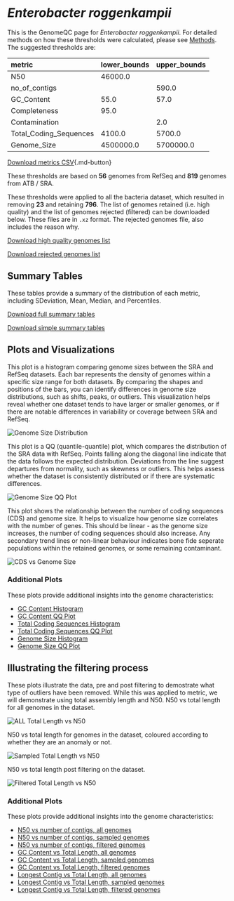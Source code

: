 # *Enterobacter roggenkampii*

This is the GenomeQC page for *Enterobacter roggenkampii*. For detailed methods on how these thresholds were calculated, please see [Methods](../../methods.md).
The suggested thresholds are: 

| metric                 | lower_bounds   | upper_bounds   |
|:-----------------------|:---------------|:---------------|
| N50                    | 46000.0        |                |
| no_of_contigs          |                | 590.0          |
| GC_Content             | 55.0           | 57.0           |
| Completeness           | 95.0           |                |
| Contamination          |                | 2.0            |
| Total_Coding_Sequences | 4100.0         | 5700.0         |
| Genome_Size            | 4500000.0      | 5700000.0      |

[Download metrics CSV](Enterobacter_roggenkampii_metrics.csv){.md-button}


These thresholds are based on **56** genomes from RefSeq and **819** genomes from ATB / SRA.

These thresholds were applied to all the bacteria dataset, which resulted in removing **23** and retaining **796**.
The list of genomes retained (i.e. high quality) and the list of genomes rejected (filtered) can be downloaded below. These files are in `.xz` format. The rejected genomes file, also includes the reason why.

[Download high quality genomes list](Enterobacter_roggenkampii_high_quality_genomes.csv.xz)


[Download rejected genomes list](Enterobacter_roggenkampii_filtered_out_genomes.csv.xz)



## Summary Tables
These tables provide a summary of the distribution of each metric, including SDeviation, Mean, Median, and Percentiles.

[Download full summary tables](summary.csv)

[Download simple summary tables](selected_summary.csv)

## Plots and Visualizations

This plot is a histogram comparing genome sizes between the SRA and RefSeq datasets. Each bar represents the density of genomes within a specific size range for both datasets. By comparing the shapes and positions of the bars, you can identify differences in genome size distributions, such as shifts, peaks, or outliers. This visualization helps reveal whether one dataset tends to have larger or smaller genomes, or if there are notable differences in variability or coverage between SRA and RefSeq.

![Genome Size Distribution](Genome_Size_refseq_histogram_kde.png)

This plot is a QQ (quantile-quantile) plot, which compares the distribution of the SRA data with RefSeq. Points falling along the diagonal line indicate that the data follows the expected distribution. Deviations from the line suggest departures from normality, such as skewness or outliers. This helps assess whether the dataset is consistently distributed or if there are systematic differences.

![Genome Size QQ Plot](Genome_Size_refseq_qqplot.png)

This plot shows the relationship between the number of coding sequences (CDS) and genome size. It helps to visualize how genome size correlates with the number of genes. This should be linear - as the genome size increases, the number of coding sequences should also increase. Any secondary trend lines or non-linear behaviour indicates bone fide seperate populations within the retained genomes, or some remaining contaminant. 

![CDS vs Genome Size](Enterobacter_roggenkampii_CDS_vs_Genome_Size.png)

### Additional Plots

These plots provide additional insights into the genome characteristics:

- [GC Content Histogram](GC_Content_refseq_histogram_kde.png)
- [GC Content QQ Plot](GC_Content_refseq_qqplot.png)
- [Total Coding Sequences Histogram](Total_Coding_Sequences_refseq_histogram_kde.png)
- [Total Coding Sequences QQ Plot](Total_Coding_Sequences_refseq_qqplot.png)
- [Genome Size Histogram](Genome_Size_refseq_histogram_kde.png)
- [Genome Size QQ Plot](Genome_Size_refseq_qqplot.png)
## Illustrating the filtering process
These plots illustrate the data, pre and post filtering to demostrate what type of outliers have been removed. While this was applied to metric, we will demonstrate using total assembly length and N50.
N50 vs total length for all genomes in the dataset.

![ALL Total Length vs N50](Enterobacter_roggenkampii_all_total_length_N50.png)

N50 vs total length for genomes in the dataset, coloured according to whether they are an anomaly or not.

![Sampled Total Length vs N50](Enterobacter_roggenkampii_sample_total_length_N50.png)

N50 vs total length post filtering on the dataset.

![Filtered Total Length vs N50](Enterobacter_roggenkampii_filt_total_length_N50.png)

### Additional Plots

These plots provide additional insights into the genome characteristics:

- [N50 vs number of contigs, all genomes](Enterobacter_roggenkampii_all_N50_number.png)
- [N50 vs number of contigs, sampled genomes](Enterobacter_roggenkampii_sample_N50_number.png)
- [N50 vs number of contigs, filtered genomes](Enterobacter_roggenkampii_filt_N50_number.png)
- [GC Content vs Total Length, all genomes](Enterobacter_roggenkampii_all_total_length_GC_Content.png)
- [GC Content vs Total Length, sampled genomes](Enterobacter_roggenkampii_sample_total_length_GC_Content.png)
- [GC Content vs Total Length, filtered genomes](Enterobacter_roggenkampii_filt_total_length_GC_Content.png)
- [Longest Contig vs Total Length, all genomes](Enterobacter_roggenkampii_all_total_length_longest.png)
- [Longest Contig vs Total Length, sampled genomes](Enterobacter_roggenkampii_sample_total_length_longest.png)
- [Longest Contig vs Total Length, filtered genomes](Enterobacter_roggenkampii_filt_total_length_longest.png)
